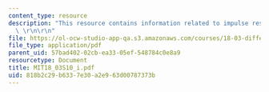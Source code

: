 ```yaml
---
content_type: resource
description: "This resource contains information related to impulse response and convolution.\
  \ \r\n\r\n"
file: https://ol-ocw-studio-app-qa.s3.amazonaws.com/courses/18-03-differential-equations-spring-2010/818b2c29b6337e30a2e963d00787373b_MIT18_03S10_i.pdf
file_type: application/pdf
parent_uid: 57bad402-02cb-ea33-05ef-548784c0e8a9
resourcetype: Document
title: MIT18_03S10_i.pdf
uid: 818b2c29-b633-7e30-a2e9-63d00787373b
---
```

